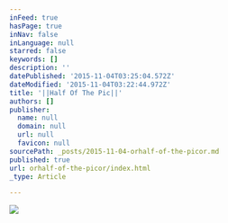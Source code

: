 ```yaml
---
inFeed: true
hasPage: true
inNav: false
inLanguage: null
starred: false
keywords: []
description: ''
datePublished: '2015-11-04T03:25:04.572Z'
dateModified: '2015-11-04T03:22:44.972Z'
title: '||Half Of The Pic||'
authors: []
publisher:
  name: null
  domain: null
  url: null
  favicon: null
sourcePath: _posts/2015-11-04-orhalf-of-the-picor.md
published: true
url: orhalf-of-the-picor/index.html
_type: Article

---
```

![](https://the-grid-user-content.s3-us-west-2.amazonaws.com/bb348931-d341-4de7-b785-231812b35ccb.jpg)